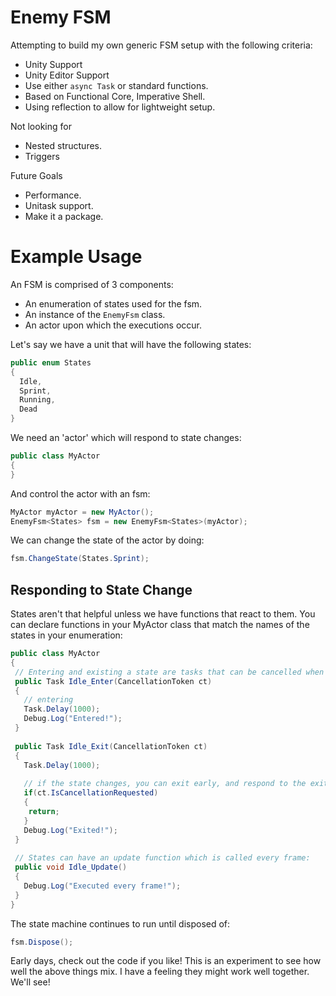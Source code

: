 # Enemy FSM

Attempting to build my own generic FSM setup with the following criteria:
  * Unity Support
  * Unity Editor Support
  * Use either `async Task` or standard functions.
  * Based on Functional Core, Imperative Shell.
  * Using reflection to allow for lightweight setup.

Not looking for
  * Nested structures.
  * Triggers

Future Goals
  * Performance.
  * Unitask support.
  * Make it a package.

# Example Usage

An FSM is comprised of 3 components:
  * An enumeration of states used for the fsm.
  * An instance of the `EnemyFsm` class.
  * An actor upon which the executions occur.

Let's say we have a unit that will have the following states:
```csharp
public enum States
{
  Idle,
  Sprint,
  Running,
  Dead
}
```
We need an 'actor' which will respond to state changes:
```csharp
public class MyActor
{
}
```
And control the actor with an fsm:
```csharp
MyActor myActor = new MyActor();
EnemyFsm<States> fsm = new EnemyFsm<States>(myActor);
```
We can change the state of the actor by doing:
```csharp
fsm.ChangeState(States.Sprint);
```
## Responding to State Change
States aren't that helpful unless we have functions that react to them. You can declare functions in your MyActor class that match the names of the states in your enumeration:
```csharp
public class MyActor
{
 // Entering and existing a state are tasks that can be cancelled when state changes occur.
 public Task Idle_Enter(CancellationToken ct)
 {
   // entering
   Task.Delay(1000);
   Debug.Log("Entered!");
 }
 
 public Task Idle_Exit(CancellationToken ct)
 {
   Task.Delay(1000);
   
   // if the state changes, you can exit early, and respond to the exit and clean up if necessary.
   if(ct.IsCancellationRequested)
   {
    return;
   }
   Debug.Log("Exited!");
 }
 
 // States can have an update function which is called every frame:
 public void Idle_Update()
 {
   Debug.Log("Executed every frame!");
 }
}
```
The state machine continues to run until disposed of:
```csharp
fsm.Dispose();
```


Early days, check out the code if you like! This is an experiment to see how well the above things mix. I have a feeling they might work well together. We'll see!






